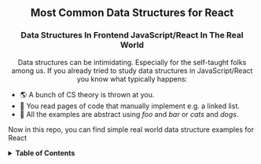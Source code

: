 <h2 align="center">Most Common Data Structures for React</h2>

<h3 align="center">Data Structures In Frontend JavaScript/React In The Real World</h3>

<p align="center">
    Data structures can be intimidating. Especially for the self-taught 
folks among us. If you already tried to study data structures in 
JavaScript/React you know what typically happens: </p>

- 🌎 A bunch of CS theory is thrown at you.
- 🔭 You read pages of code that manually implement e.g. a linked list.
- 📖 All the examples are abstract using <i>foo</i> and <i>bar</i> or <i>cats</i> and <i>dogs</i>.

<p>Now in this repo, you can find simple real world data structure
examples for React</p>

<details>
  <summary><b>Table of Contents</b></summary>

<div align="center">
    <h3>Set</h3>
     <p>Real-World Example: Keeping track of selected items</p>
     <p>https://user-images.githubusercontent.com/47864126/203786175-6ea6329f-99fe-4e90-b1de-e3dea5a6cc66.mov</p>
    <h3>Map</h3>
     <p>Real-World Example: Messages with user names</p>
     <p>Screenshot link: https://ik.imagekit.io/87wct6jq4ql/tr:w-640/https://media.graphassets.com/1u8LgATq3UyV99nSbWgr</p>
    <h3>Stack</h3>
     <p>Coming Soon...</p>
    <h3>Queue</h3>
     <p>Coming Soon...</p>
    <h3>Tree</h3>
     <p>Coming Soon...</p>
</div>

</details>
